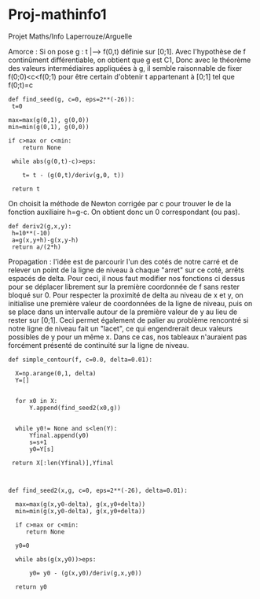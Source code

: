 # Proj-mathinfo1
Projet Maths/Info Laperrouze/Arguelle

Amorce : Si on pose g : t |--> f(0,t) définie sur [0;1]. Avec l'hypothèse de f continûment différentiable, on obtient que g est C1,
 Donc avec le théorème des valeurs intermédiaires appliquées à g, il semble raisonnable de fixer f(0;0)<c<f(0;1) pour être certain d'obtenir t appartenant à [0;1] tel que f(0;t)=c



    def find_seed(g, c=0, eps=2**(-26)):
     t=0
     
    max=max(g(0,1), g(0,0))
    min=min(g(0,1), g(0,0))
    
    if c>max or c<min:
        return None
    
     while abs(g(0,t)-c)>eps:
        
        t= t - (g(0,t)/deriv(g,0, t))
        
     return t
     
 On choisit la méthode de Newton corrigée par c pour trouver le  de la fonction auxiliaire h=g-c. On obtient donc un 0 correspondant (ou pas).     
     
    def deriv2(g,x,y):
     h=10**(-10)
     a=g(x,y+h)-g(x,y-h)
     return a/(2*h)
     
Propagation : l'idée est de parcourir l'un des cotés de notre carré et de relever un point de la ligne de niveau à chaque "arret" sur ce coté, arrêts espacés de delta. Pour ceci, il nous faut modifier nos fonctions ci dessus pour se déplacer librement sur la première coordonnée de f sans rester bloqué sur 0. Pour respecter la proximité de delta au niveau de x et y, on initialise une première valeur de coordonnées de la ligne de niveau, puis on se place dans un intervalle autour de la première valeur de y au lieu de rester sur [0;1]. Ceci permet également de palier au problème rencontré si notre ligne de niveau fait un "lacet", ce qui engendrerait deux valeurs possibles de y pour un même x. Dans ce cas, nos tableaux n'auraient pas forcément présenté de continuité sur la ligne de niveau. 
    

    def simple_contour(f, c=0.0, delta=0.01):
    
      X=np.arange(0,1, delta)
      Y=[]
    
    
      for x0 in X:
          Y.append(find_seed2(x0,g))
          
          
      while y0!= None and s<len(Y):
          Yfinal.append(y0)
          s=s+1
          y0=Y[s]

     return X[:len(Yfinal)],Yfinal
    
         
    
    def find_seed2(x,g, c=0, eps=2**(-26), delta=0.01):
    
      max=max(g(x,y0-delta), g(x,y0+delta))
      min=min(g(x,y0-delta), g(x,y0+delta))
    
      if c>max or c<min:
         return None
    
      y0=0
    
      while abs(g(x,y0))>eps:
        
          y0= y0 - (g(x,y0)/deriv(g,x,y0))
        
      return y0
    
    
